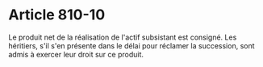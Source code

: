 # Article 810-10

Le produit net de la réalisation de l'actif subsistant est consigné. Les héritiers, s'il s'en présente dans le délai pour réclamer la succession, sont admis à exercer leur droit sur ce produit.